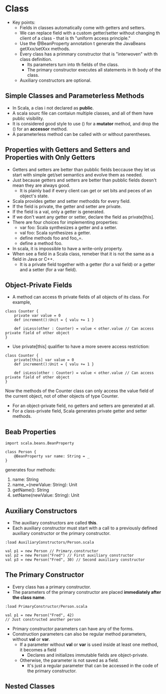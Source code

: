 # Class
* Key points:
  * Fields in classes automatically come with getters and setters.
  * We can replace  field with a custom getter/setter without changing th client of a class - that is th "uniform access principle."
  * Use the @BeanProperty annotation t generate the JavaBeans getXxx/setXxx methods.
  * Every class has a primmary constructor that is "interwoven" with th class definition.
    * Its parameters turn into th fields of the class.
    * The primary constructor executes all statements in th body of the class.
  * Auxiliary constructors are optional.

## Simple Classes and Parameterless Methods
* In Scala, a clas i not declared as **public**.
* A scala sourc file can contaiun multiple classes, and all of them have public visibility.
* It is considered good style to use () for a **mutator** method, and drop the () for an **accessor** method.
* A parameterless method can be called with or without parentheses.

## Properties with Getters and Setters and Properties with Only Getters
* Getters and setters are better than pubblic fields beccause they let us start with simple get/set semantics and evolve them as needed.
* Just because getters and setters are better than pubblic fields doesn't mean they are always good.
  * It is plainly bad if every client can get or set bits and peces of an object's state.
* Scala provides getter and setter methodds for every field.
* If the field is private, the getter and setter are private.
* If the field is a val, only a getter is generated.
* If we don't want any getter or setter, declare the field as private[this].
* There are four choices for implementing properties:
  * var foo: Scala synthesizes a getter and a setter.
  * val foo: Scala synthesizes a getter.
  * define methods foo and foo_=.
  * define a method foo.
* In scala, it is impossible to have a write-only property.
* When see a field in a Scala class, remeber that it is not the same as a field in Java or C++.
  * It is a private field together with a getter (for a val field) or a getter and a setter (for a var field).

## Object-Private Fields
* A method can access th private fields of all objects of its class. For example,
```
class Counter {
    private var value = 0
    def increment():Unit = { valu += 1 }
    
    def isLess(other : Counter) = value < other.value // Can access private field of other object
}
```
* Use private[this] qualifier to have a more severe access restriction:
```
class Counter {
    private[this] var value = 0
    def increment():Unit = { valu += 1 }
    
    def isLess(other : Counter) = value < other.value // Can access private field of other object
}
```
Now the methods of the Counter class can only access the value field of the current object, not of other objects of type Counter.
* For an object-private field, no getters and setters are generated at all.
* For a class-private field, Scala generates private getter and setter methods.

## Beab Properties
```
import scala.beans.BeanProperty

class Person {
    @BeanProperty var name: String = _
}
```
generates four methods:
1. name: String
2. name_=(newValue: String): Unit
3. getName(): String
4. setName(newValue: String): Unit

## Auxiliary Constructors
* The auxiliary constructors are called **this**.
* Each auxiliary constructor must start with a call to a previously defined auxiliary constructor or the primary constructor.
```
:load AuxiliaryConstructors/Person.scala

val p1 = new Person // Primary.constructor
val p2 = new Person("Fred") // First auxiliary constructor
val p3 = new Person("Fred", 30) // Second auxiliary constructor
```

## The Primary Constructor
* Every class has a primary constructor.
* The parameters of the primary constructor are placed **immediately after the class name**.
```
:load PrimaryConstructor/Person.scala

val p1 = new Person("Fred", 42)
// Just constructed another person
```
* Primary constructor parameters can have any of the forms.
* Construction parameters can also be regular method parameters, without **val** or **var**.
  * If a parameter without **val** or **var** is used inside at least one method, it becomes a field
    * Declares and initializes immutable fields are object-private.
  * Otherwise, the parameter is not saved as a field.
    * It's just a regular parameter that can be accessed in the code of the primary constructor.
    
## Nested Classes
